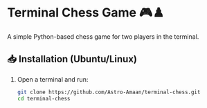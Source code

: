 # Terminal Chess Game 🎮♟️

A simple Python-based chess game for two players in the terminal.

## 📥 Installation (Ubuntu/Linux)

1. Open a terminal and run:
   ```bash
   git clone https://github.com/Astro-Amaan/terminal-chess.git
   cd terminal-chess
